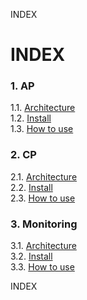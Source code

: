 INDEX
# INDEX
### 1. AP  
  1.1. [Architecture](#1.1)  
  1.2. [Install](https://github.com/JaemooSong/PaaS-TA-Sample-Document/blob/master/AP/install.md)  
  1.3. [How to use](#1.3)  
  
### 2. CP  
  2.1. [Architecture](#1.1)  
  2.2. [Install](#1.2)  
    2.3. [How to use](#1.3)  

### 3. Monitoring  
  3.1. [Architecture](#1.1)  
  3.2. [Install](#1.2)  
  3.3. [How to use](#1.3)  
  
INDEX
